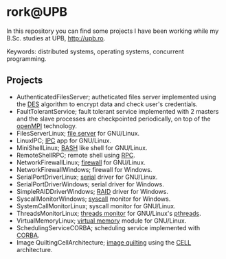 rork@UPB
=========

In this repository you can find some projects I have been working while my B.Sc.
studies at UPB, http://upb.ro.

Keywords: distributed systems, operating systems, concurrent programming.

Projects
-------------
- AuthenticatedFilesServer; autheticated files server implemented using the [DES](http://en.wikipedia.org/wiki/Data_Encryption_Standard) algorithm to encrypt data and check user's credentials.
- FaultTolerantService; fault tolerant service implemented with 2 masters and the slave processes are checkpointed periodically, on top of the [openMPI](http://en.wikipedia.org/wiki/Open_MPI) technology.
- FilesServerLinux; [file server](http://en.wikipedia.org/wiki/File_server) for GNU/Linux.
- LinuxIPC; [IPC](http://en.wikipedia.org/wiki/Inter-process_communication) app for GNU/Linux.
- MiniShellLinux; [BASH](http://en.wikipedia.org/wiki/Bash_(Unix_shell)) like shell for GNU/Linux.
- RemoteShellRPC; remote shell using [RPC](http://en.wikipedia.org/wiki/Remote_procedure_call).
- NetworkFirewallLinux; [firewall](http://en.wikipedia.org/wiki/Firewall_(computing)) for GNU/Linux.
- NetworkFirewallWindows; firewall for Windows.
- SerialPortDriverLinux; [serial](http://en.wikipedia.org/wiki/Device_driver) driver for GNU/Linux.
- SerialPortDriverWindows; serial driver for Windows.
- SimpleRAIDDriverWindows; [RAID](http://en.wikipedia.org/wiki/RAID) driver for Windows.
- SyscallMonitorWindows; [syscall](http://en.wikipedia.org/wiki/System_call) monitor for Windows.
- SystemCallMonitorLinux; syscall monitor for GNU/Linux.
- ThreadsMonitorLinux; [threads monitor](http://en.wikipedia.org/wiki/Monitor_(synchronization)) for GNU/Linux's [pthreads](http://en.wikipedia.org/wiki/POSIX_Threads).
- VirtualMemoryLinux; [virtual memory](http://en.wikipedia.org/wiki/Virtual_memory) module for GNU/Linux.
- SchedulingServiceCORBA; scheduling service implemented with [CORBA](http://en.wikipedia.org/wiki/Common_Object_Request_Broker_Architecture).
- Image QuiltingCellArchitecture; [image quilting](http://en.wikipedia.org/wiki/Texture_synthesis) using the [CELL](http://en.wikipedia.org/wiki/CELL) architecture.
